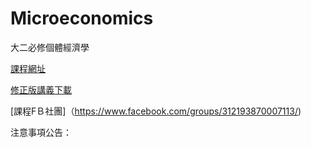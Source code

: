 # Microeconomics
大二必修個體經濟學



[課程網址](https://github.com/HungHuaTien/Microeconomics/edit/master/README.md)

[修正版講義下載](https://is.gd/seB2Ik)

[課程FＢ社團]（https://www.facebook.com/groups/312193870007113/)

注意事項公告：
